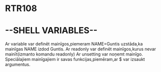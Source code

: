 # RTR108
# --SHELL VARIABLES--
Ar variable var definēt mainīgos,piemeram NAME=Guntis uzstāda,ka mainīgas NAME izdod Guntis.
Ar readonly var definēt mainīgos,kurus nevar mainīt(izmanto komandu readonly)
Ar unsetting var noņemt mainīgo.
Speciālajiem mainīgajiem ir savas funkcijas,piemēram,ar $ var izsaukt argumentus.

